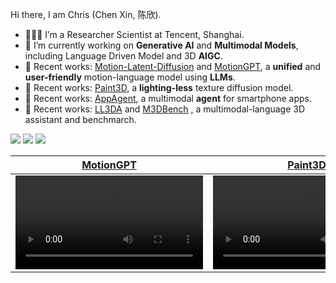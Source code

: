 Hi there, I am Chris (Chen Xin, 陈欣).
- 👨🏼‍💻 I’m a Researcher Scientist at Tencent, Shanghai.
- 🔭 I’m currently working on **Generative AI** and **Multimodal Models**, including Language Driven Model and 3D **AIGC**.
- 📖 Recent works: [Motion-Latent-Diffusion](https://github.com/ChenFengYe/motion-latent-diffusion) and [MotionGPT](https://github.com/OpenMotionLab/MotionGPT), a **unified** and **user-friendly** motion-language model using **LLMs**.
- 📖 Recent works: [Paint3D](https://github.com/OpenTexture/Paint3D), a **lighting-less** texture diffusion model.
- 📖 Recent works: [AppAgent](https://github.com/mnotgod96/AppAgent), a multimodal **agent** for smartphone apps.
- 📖 Recent works: [LL3DA](https://github.com/Open3DA/LL3DA) and [M3DBench](https://github.com/OpenM3D/M3DBench) , a multimodal-language 3D assistant and benchmarch.




[![](https://img.shields.io/badge/website-orange?&style=for-the-badge&logo=Google%20chrome&logoColor=white)](https://chenxin.tech/) [![](https://img.shields.io/badge/google%20scholar-%234285F4.svg?&style=for-the-badge&logo=google-scholar&logoColor=white)](https://scholar.google.com.hk/citations?hl=en&user=7qeAJZ4AAAAJ) [![](https://img.shields.io/twitter/follow/ChrisChen?style=for-the-badge&logo=Twitter&labelColor=00acee&logoColor=white&color=2bc4ff)](https://twitter.com/XinChen05417771)

<div align="center">

<!-- <img src="https://cdn.discordapp.com/attachments/941582479117127680/1111543600879259749/20230526075532.png" width="350px"> -->

|                                                   [MotionGPT](https://github.com/OpenMotionLab/MotionGPT)       |                                                   [Paint3D](https://github.com/OpenTexture/Paint3D)              |                                                       [AppAgent](https://github.com/mnotgod96/AppAgent)           | 
| :--------------------------------------------------------------------------------------------------------------: | :--------------------------------------------------------------------------------------------------------------: | :--------------------------------------------------------------------------------------------------------------: |
| <video src="https://github.com/OpenMotionLab/MotionGPT/assets/120085716/a741e162-b2f4-4f65-af8e-aa19c4115a9e" /> | <video src="https://github.com/OpenTexture/Paint3D/assets/18525299/9aef7eeb-a783-482c-87d5-78055da3bfc0" />      | <video src="https://github.com/ChenFengYe/chenfengye/assets/16475892/eafb6db9-9d71-4b44-a682-fa2b1bca67f5" /> |

<!-- [![Anurag's github stats](https://github-readme-stats.vercel.app/api?username=chenfengye)](https://github.com/anuraghazra/github-readme-stats) -->
<!--
**guochengqian/guochengqian** is a ✨ _special_ ✨ repository because its `README.md` (this file) appears on your GitHub profile.

Here are some ideas to get you started:

- 🔭 I’m currently working on ...
- 🌱 I’m currently learning ...
- 👯 I’m looking to collaborate on ...
- 🤔 I’m looking for help with ...
- 💬 Ask me about ...
- 📫 How to reach me: ...
- 😄 Pronouns: ...
- ⚡ Fun fact: ...

<div align="center">
  <p>

  <a href="https://github.com/guochengqian">

  <img src="https://github-readme-stats.vercel.app/api?username=guochengqian&show_icons=true&theme=default&hide=contribs,issues" />

  </a>
  
  </p>
</div>
-->
